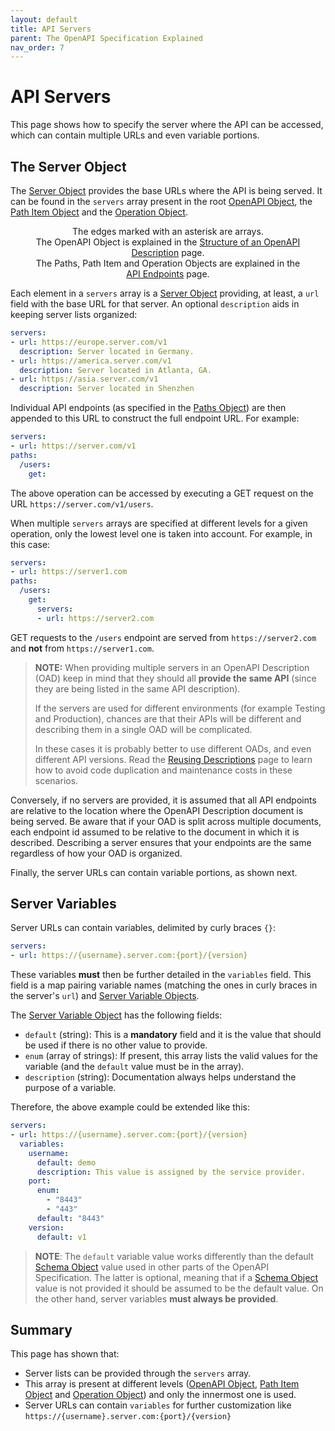 ```yaml
---
layout: default
title: API Servers
parent: The OpenAPI Specification Explained
nav_order: 7
---
```


# API Servers

This page shows how to specify the server where the API can be accessed, which can contain multiple URLs and even variable portions.

## The Server Object

The [Server Object](https://spec.openapis.org/oas/v3.1.0#server-object) provides the base URLs where the API is being served. It can be found in the `servers` array present in the root [OpenAPI Object](https://spec.openapis.org/oas/v3.1.0#oasServers), the [Path Item Object](https://spec.openapis.org/oas/v3.1.0#pathItemServers) and the [Operation Object](https://spec.openapis.org/oas/v3.1.0#operationServers).

<figure style="text-align:center">
  <object type="image/svg+xml" data="{{site.baseurl}}/img/server-object.svg"></object>
  <figcaption>The edges marked with an asterisk are arrays.<br/>The OpenAPI Object is explained in the <a href="structure.html">Structure of an OpenAPI Description</a> page.<br/>The Paths, Path Item and Operation Objects are explained in the <a href="paths.html">API Endpoints</a> page.</figcaption>
</figure>

Each element in a `servers` array is a [Server Object](https://spec.openapis.org/oas/v3.1.0#server-object) providing, at least, a `url` field with the base URL for that server. An optional `description` aids in keeping server lists organized:

```yaml
servers:
- url: https://europe.server.com/v1
  description: Server located in Germany.
- url: https://america.server.com/v1
  description: Server located in Atlanta, GA.
- url: https://asia.server.com/v1
  description: Server located in Shenzhen
```

Individual API endpoints (as specified in the [Paths Object](https://spec.openapis.org/oas/v3.1.0#paths-object)) are then appended to this URL to construct the full endpoint URL. For example:

```yaml
servers:
- url: https://server.com/v1
paths:
  /users:
    get:
```

The above operation can be accessed by executing a GET request on the URL `https://server.com/v1/users`.

When multiple `servers` arrays are specified at different levels for a given operation, only the lowest level one is taken into account. For example, in this case:

```yaml
servers:
- url: https://server1.com
paths:
  /users:
    get:
      servers:
      - url: https://server2.com
```

GET requests to the `/users` endpoint are served from `https://server2.com` and **not** from `https://server1.com`.

> **NOTE:**
> When providing multiple servers in an OpenAPI Description (OAD) keep in mind that they should all **provide the same API** (since they are being listed in the same API description).
>
> If the servers are used for different environments (for example Testing and Production), chances are that their APIs will be different and describing them in a single OAD will be complicated.
>
> In these cases it is probably better to use different OADs, and even different API versions. Read the [Reusing Descriptions](components) page to learn how to avoid code duplication and maintenance costs in these scenarios.

Conversely, if no servers are provided, it is assumed that all API endpoints are relative to the location where the OpenAPI Description document is being served.  Be aware that if your OAD is split across multiple documents, each endpoint id assumed to be relative to the document in which it is described.  Describing a server ensures that your endpoints are the same regardless of how your OAD is organized.

Finally, the server URLs can contain variable portions, as shown next.

## Server Variables

Server URLs can contain variables, delimited by curly braces `{}`:

```yaml
servers:
- url: https://{username}.server.com:{port}/{version}
```

These variables **must** then be further detailed in the `variables` field. This field is a map pairing variable names (matching the ones in curly braces in the server's `url`) and [Server Variable Objects](https://spec.openapis.org/oas/v3.1.0#server-variable-object).

The [Server Variable Object](https://spec.openapis.org/oas/v3.1.0#server-variable-object) has the following fields:

- `default` (string): This is a **mandatory** field and it is the value that should be used if there is no other value to provide.
- `enum` (array of strings): If present, this array lists the valid values for the variable (and the `default` value must be in the array).
- `description` (string): Documentation always helps understand the purpose of a variable.

Therefore, the above example could be extended like this:

```yaml
servers:
- url: https://{username}.server.com:{port}/{version}
  variables:
    username:
      default: demo
      description: This value is assigned by the service provider.
    port:
      enum:
        - "8443"
        - "443"
      default: "8443"
    version:
      default: v1
```

> **NOTE**:
> The `default` variable value works differently than the default [Schema Object](https://spec.openapis.org/oas/v3.1.0#schema-object) value used in other parts of the OpenAPI Specification. The latter is optional, meaning that if a [Schema Object](https://spec.openapis.org/oas/v3.1.0#schema-object) value is not provided it should be assumed to be the default value. On the other hand, server variables **must always be provided**.

## Summary

This page has shown that:

- Server lists can be provided through the `servers` array.
- This array is present at different levels ([OpenAPI Object](https://spec.openapis.org/oas/v3.1.0#oasServers), [Path Item Object](https://spec.openapis.org/oas/v3.1.0#pathItemServers) and  [Operation Object](https://spec.openapis.org/oas/v3.1.0#operationServers)) and only the innermost one is used.
- Server URLs can contain `variables` for further customization like `https://{username}.server.com:{port}/{version}`
